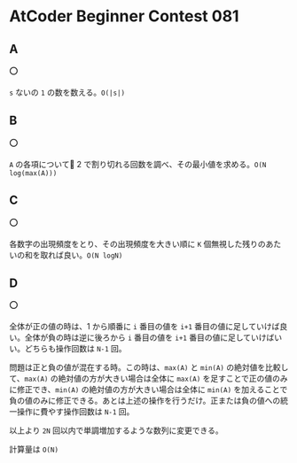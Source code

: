 # AtCoder Beginner Contest 081

## A

:o:

`s` ないの `1` の数を数える。`O(|s|)`

## B

:o:

`A` の各項について 2 で割り切れる回数を調べ、その最小値を求める。`O(N log(max(A)))`

## C

:o:

各数字の出現頻度をとり、その出現頻度を大きい順に `K` 個無視した残りのあたいの和を取れば良い。`O(N logN)`

## D

:o:

全体が正の値の時は、1 から順番に `i` 番目の値を `i+1` 番目の値に足していけば良い。全体が負の時は逆に後ろから `i` 番目の値を `i+1` 番目の値に足していけばいい。どちらも操作回数は `N-1` 回。

問題は正と負の値が混在する時。この時は、`max(A)` と `min(A)` の絶対値を比較して、`max(A)` の絶対値の方が大きい場合は全体に `max(A)` を足すことで正の値のみに修正でき、`min(A)` の絶対値の方が大きい場合は全体に `min(A)` を加えることで負の値のみに修正できる。あとは上述の操作を行うだけ。正または負の値への統一操作に費やす操作回数は `N-1` 回。

以上より `2N` 回以内で単調増加するような数列に変更できる。

計算量は `O(N)`
